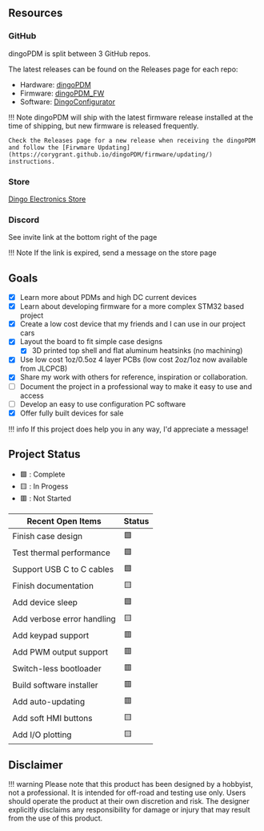 ## Resources

### GitHub
dingoPDM is split between 3 GitHub repos.

The latest releases can be found on the Releases page for each repo:

- Hardware: [dingoPDM](https://github.com/corygrant/dingoPDM/releases)
- Firmware: [dingoPDM_FW](https://github.com/corygrant/DingoPDM_FW/releases)
- Software: [DingoConfigurator](https://github.com/corygrant/DingoConfigurator/releases)

!!! Note
    dingoPDM will ship with the latest firmware release installed at the time of shipping, but new firmware is released frequently. 

    Check the Releases page for a new release when receiving the dingoPDM and follow the [Firwmare Updating](https://corygrant.github.io/dingoPDM/firmware/updating/) instructions. 

### Store
[Dingo Electronics Store](https://dingo-electronics.square.site/)

### Discord

See invite link at the bottom right of the page

!!! Note
    If the link is expired, send a message on the store page 

## Goals

- [X] Learn more about PDMs and high DC current devices
- [X] Learn about developing firmware for a more complex STM32 based project
- [X] Create a low cost device that my friends and I can use in our project cars
- [X] Layout the board to fit simple case designs
    * [X] 3D printed top shell and flat aluminum heatsinks (no machining)
- [X] Use low cost 1oz/0.5oz 4 layer PCBs (low cost 2oz/1oz now available from JLCPCB)
- [X] Share my work with others for reference, inspiration or collaboration. 
- [ ] Document the project in a professional way to make it easy to use and access
- [ ] Develop an easy to use configuration PC software
- [X] Offer fully built devices for sale

!!! info
    If this project does help you in any way, I'd appreciate a message!

## Project Status

- :green_square: : Complete
- :yellow_square: : In Progess
- :red_square: : Not Started

| Recent Open Items          | Status         |
|----------------------------|----------------|
| Finish case design         | :green_square: |
| Test thermal performance   | :green_square: |
| Support USB C to C cables  | :green_square: |
| Finish documentation       | :yellow_square:|
| Add device sleep           | :green_square: |
| Add verbose error handling | :yellow_square:|
| Add keypad support         | :red_square:   |
| Add PWM output support     | :red_square:   |
| Switch-less bootloader     | :red_square:   |
| Build software installer   | :red_square:   |
| Add auto-updating          | :red_square:   |
| Add soft HMI buttons       | :yellow_square:|
| Add I/O plotting           | :yellow_square:|

## Disclaimer

!!! warning
    Please note that this product has been designed by a hobbyist, not a professional. 
    It is intended for off-road and testing use only. 
    Users should operate the product at their own discretion and risk. 
    The designer explicitly disclaims any responsibility for damage or injury that may result from the use of this product.
